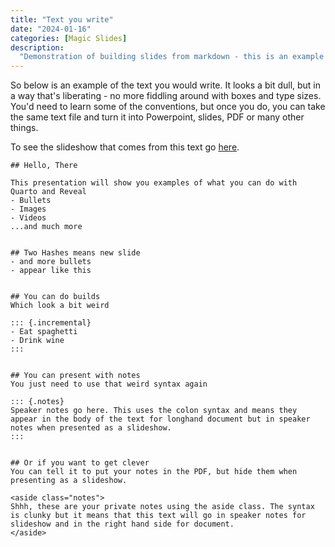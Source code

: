 ```yaml
---
title: "Text you write"
date: "2024-01-16"
categories: [Magic Slides]
description:
  "Demonstration of building slides from markdown - this is an example of the text you would actually write, where the other link shows you how that renders as a slide presentation."
--- 
```

So below is an example of the text you would write. It looks a bit dull, but in a way that's liberating - no more fiddling around with boxes and type sizes. You'd need to learn some of the conventions, but once you do, you can take the same text file and turn it into Powerpoint, slides, PDF or many other things. 

To see the slideshow that comes from this text go [here](/posts/2024/slides.html).

```
## Hello, There

This presentation will show you examples of what you can do with Quarto and Reveal
- Bullets
- Images
- Videos
...and much more


## Two Hashes means new slide
- and more bullets
- appear like this


## You can do builds
Which look a bit weird

::: {.incremental}
- Eat spaghetti
- Drink wine
:::


## You can present with notes
You just need to use that weird syntax again

::: {.notes}
Speaker notes go here. This uses the colon syntax and means they appear in the body of the text for longhand document but in speaker notes when presented as a slideshow. 
:::


## Or if you want to get clever
You can tell it to put your notes in the PDF, but hide them when presenting as a slideshow.

<aside class="notes">
Shhh, these are your private notes using the aside class. The syntax is clunky but it means that this text will go in speaker notes for slideshow and in the right hand side for document.
</aside>
```